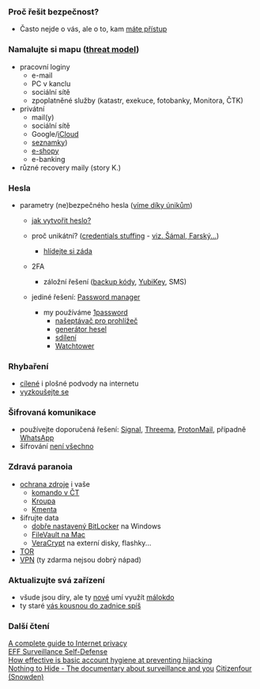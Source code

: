 ### Proč řešit bezpečnost?
 + Často nejde o vás, ale o to, kam [máte přístup](https://www.theverge.com/2018/12/17/18144807/pewdiepie-tseries-wall-street-journal-hack-subscribers)

### Namalujte si mapu ([threat model](https://privacyforjournalists.org.au/threat-modeling-for-journalists))
  + pracovní loginy
    + e-mail
    + PC v kanclu
    + sociální sítě
    + zpoplatněné služby (katastr, exekuce, fotobanky, Monitora, ČTK)
  + privátní
    + mail(y)
    + sociální sítě
    + Google/[iCloud](https://en.wikipedia.org/wiki/ICloud_leaks_of_celebrity_photos)
    + [seznamky](https://techcrunch.com/2016/12/14/ashley-madison-settles-with-the-ftc-over-online-dating-hack/))
    + [e-shopy](https://www.irozhlas.cz/ekonomika/hacker-napadl-tri-ctvrte-milionu-uctu-mallcz-e-shop-se-zakaznikum-omluvil_1708281431_jra)
    + e-banking
  + různé recovery maily (story K.)

### Hesla
+ parametry (ne)bezpečného hesla ([víme díky únikům](https://www.troyhunt.com/86-of-passwords-are-terrible-and-other-statistics/))
  + [jak vytvořit heslo?](https://xkcd.com/936/)
  + proč unikátní? ([credentials stuffing](https://www.troyhunt.com/password-reuse-credential-stuffing-and-another-1-billion-records-in-have-i-been-pwned/) - [viz. Šámal, Farský...](https://www.irozhlas.cz/zpravy-domov/hesla-unik-mailu-farsky-hamacek-samal-hackeri-prihlasovaci-udaje_1901150555_cib))
    + [hlídejte si záda](https://haveibeenpwned.com/)
  + 2FA
    + záložní řešení ([backup kódy](https://support.google.com/accounts/answer/1187538?co=GENIE.Platform%3DAndroid&hl=en), [YubiKey](https://www.yubico.com/), SMS)
    
  + jediné řešení: [Password manager](https://thewirecutter.com/reviews/best-password-managers/)
    + my používáme [1password](https://1password.com/)
      + [našeptávač pro prohlížeč](https://support.1password.com/getting-started-1password-x/)
      + [generátor hesel](https://support.1password.com/change-website-password/)
      + [sdílení](https://support.1password.com/create-share-vaults/)
      + [Watchtower](https://support.1password.com/watchtower/)

### Rhybaření
  + [cílené](https://www.irozhlas.cz/zpravy-domov/phishing-utoky-instagram-facebook-falesne-ucty-profily-sms-kod_1905180600_kno) i plošné podvody na internetu
  + [vyzkoušejte se](https://phishingquiz.withgoogle.com/)

### Šifrovaná komunikace
  + používejte doporučená řešení: [Signal](https://signal.org/), [Threema](https://threema.ch/en), [ProtonMail](https://protonmail.com/), případně [WhatsApp](https://www.whatsapp.com/)
  + šifrování [není všechno](https://www.irozhlas.cz/komentare/sofrovani-unik-dat-korupce_1904040600_cib)

### Zdravá paranoia
  + [ochrana zdroje](	https://www.zakonyprolidi.cz/cs/2000-46#f2009299) i vaše
    + [komando v ČT](https://nalus.usoud.cz:443/Search/GetText.aspx?sz=2-1375-11_1)
    + [Kroupa](https://www.irozhlas.cz/zpravy-domov/janek-kroupa-soud-pandur-odposlechy_1809250600_kro)
    + [Kmenta](https://www.usoud.cz/aktualne/organy-cinne-v-trestnim-rizeni-se-musi-vyvarovat-postupu-ktery-by-ohrozoval-svobodu-slova/)
  + šifrujte data
    + [dobře nastavený BitLocker](https://www.howtogeek.com/193649/how-to-make-bitlocker-use-256-bit-aes-encryption-instead-of-128-bit-aes/) na Windows
    + [FileVault na Mac](https://support.apple.com/en-us/HT204837)
    + [VeraCrypt](https://www.veracrypt.fr/en/Downloads.html) na externí disky, flashky...
  + [TOR](https://www.torproject.org/download/)
  + [VPN](https://protonvpn.com/) (ty zdarma nejsou dobrý nápad)

### Aktualizujte svá zařízení
  + všude jsou díry, ale ty [nové](https://en.wikipedia.org/wiki/Zero-day_(computing)) umí využít [málokdo](https://www.securityweek.com/uk-spy-agency-joins-nsa-sharing-zero-day-disclosure-process)
  + ty staré [vás kousnou do zadnice spíš](https://en.wikipedia.org/wiki/2019_Baltimore_ransomware_attack)


### Další čtení
[A complete guide to Internet privacy](https://protonmail.com/blog/internet-privacy/)  
[EFF Surveillance Self-Defense](https://ssd.eff.org/en)  
[How effective is basic account hygiene at preventing hijacking](https://security.googleblog.com/2019/05/new-research-how-effective-is-basic.html)  
[Nothing to Hide - The documentary about surveillance and you](https://vimeo.com/189016018) 
[Citizenfour (Snowden)](https://www.youtube.com/watch?v=o3uAAzQheRM) 
